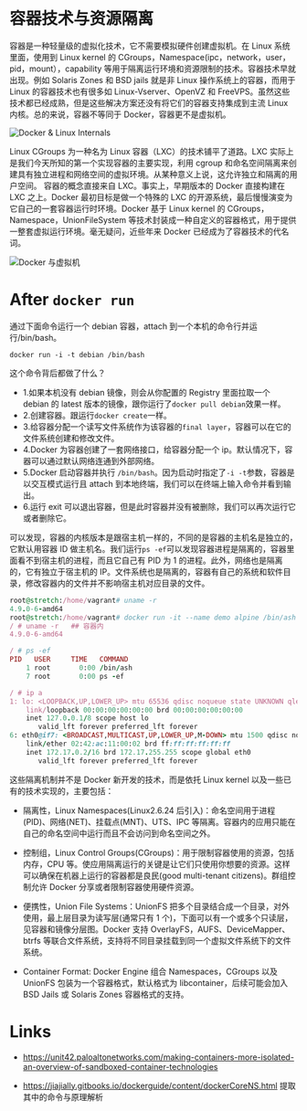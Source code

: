 # 容器技术与资源隔离

容器是一种轻量级的虚拟化技术，它不需要模拟硬件创建虚拟机。在 Linux 系统里面，使用到 Linux kernel 的 CGroups，Namespace(ipc，network，user，pid，mount），capability 等用于隔离运行环境和资源限制的技术。容器技术早就出现。例如 Solaris Zones 和 BSD jails 就是非 Linux 操作系统上的容器，而用于 Linux 的容器技术也有很多如 Linux-Vserver、OpenVZ 和 FreeVPS。虽然这些技术都已经成熟，但是这些解决方案还没有将它们的容器支持集成到主流 Linux 内核。总的来说，容器不等同于 Docker，容器更不是虚拟机。

![Docker & Linux Internals](https://i.postimg.cc/d3x9b3NT/image.png)

Linux CGroups 为一种名为 Linux 容器（LXC）的技术铺平了道路。LXC 实际上是我们今天所知的第一个实现容器的主要实现，利用 cgroup 和命名空间隔离来创建具有独立进程和网络空间的虚拟环境。从某种意义上说，这允许独立和隔离的用户空间。 容器的概念直接来自 LXC。事实上，早期版本的 Docker 直接构建在 LXC 之上。Docker 最初目标是做一个特殊的 LXC 的开源系统，最后慢慢演变为它自己的一套容器运行时环境。Docker 基于 Linux kernel 的 CGroups，Namespace，UnionFileSystem 等技术封装成一种自定义的容器格式，用于提供一整套虚拟运行环境。毫无疑问，近些年来 Docker 已经成为了容器技术的代名词。

![Docker 与虚拟机](https://i.postimg.cc/BZkHfrQD/image.png)

# After `docker run`

通过下面命令运行一个 debian 容器，attach 到一个本机的命令行并运行/bin/bash。

```undefined
docker run -i -t debian /bin/bash
```

这个命令背后都做了什么？

- 1.如果本机没有 debian 镜像，则会从你配置的 Registry 里面拉取一个 debian 的 latest 版本的镜像，跟你运行了`docker pull debian`效果一样。
- 2.创建容器。跟运行`docker create`一样。
- 3.给容器分配一个读写文件系统作为该容器的`final layer`，容器可以在它的文件系统创建和修改文件。
- 4.Docker 为容器创建了一套网络接口，给容器分配一个 ip。默认情况下，容器可以通过默认网络连通到外部网络。
- 5.Docker 启动容器并执行 `/bin/bash`。因为启动时指定了`-i -t`参数，容器是以交互模式运行且 attach 到本地终端，我们可以在终端上输入命令并看到输出。
- 6.运行 exit 可以退出容器，但是此时容器并没有被删除，我们可以再次运行它或者删除它。

可以发现，容器的内核版本是跟宿主机一样的，不同的是容器的主机名是独立的，它默认用容器 ID 做主机名。我们运行`ps -ef`可以发现容器进程是隔离的，容器里面看不到宿主机的进程，而且它自己有 PID 为 1 的进程。此外，网络也是隔离的，它有独立于宿主机的 IP。文件系统也是隔离的，容器有自己的系统和软件目录，修改容器内的文件并不影响宿主机对应目录的文件。

```ruby
root@stretch:/home/vagrant# uname -r
4.9.0-6-amd64
root@stretch:/home/vagrant# docker run -it --name demo alpine /bin/ash
/ # uname -r   ## 容器内
4.9.0-6-amd64

/ # ps -ef
PID   USER     TIME   COMMAND
    1 root       0:00 /bin/ash
    7 root       0:00 ps -ef

/ # ip a
1: lo: <LOOPBACK,UP,LOWER_UP> mtu 65536 qdisc noqueue state UNKNOWN qlen 1
    link/loopback 00:00:00:00:00:00 brd 00:00:00:00:00:00
    inet 127.0.0.1/8 scope host lo
       valid_lft forever preferred_lft forever
6: eth0@if7: <BROADCAST,MULTICAST,UP,LOWER_UP,M-DOWN> mtu 1500 qdisc noqueue state UP
    link/ether 02:42:ac:11:00:02 brd ff:ff:ff:ff:ff:ff
    inet 172.17.0.2/16 brd 172.17.255.255 scope global eth0
       valid_lft forever preferred_lft forever
```

这些隔离机制并不是 Docker 新开发的技术，而是依托 Linux kernel 以及一些已有的技术实现的，主要包括：

- 隔离性，Linux Namespaces(Linux2.6.24 后引入)：命名空间用于进程(PID)、网络(NET)、挂载点(MNT)、UTS、IPC 等隔离。容器内的应用只能在自己的命名空间中运行而且不会访问到命名空间之外。

- 控制组，Linux Control Groups(CGroups)：用于限制容器使用的资源，包括内存，CPU 等。使应用隔离运行的关键是让它们只使用你想要的资源。这样可以确保在机器上运行的容器都是良民(good multi-tenant citizens)。群组控制允许 Docker 分享或者限制容器使用硬件资源。

- 便携性，Union File Systems：UnionFS 把多个目录结合成一个目录，对外使用，最上层目录为读写层(通常只有 1 个)，下面可以有一个或多个只读层，见容器和镜像分层图。Docker 支持 OverlayFS，AUFS、DeviceMapper、btrfs 等联合文件系统，支持将不同目录挂载到同一个虚拟文件系统下的文件系统。

- Container Format: Docker Engine 组合 Namespaces，CGroups 以及 UnionFS 包装为一个容器格式，默认格式为 libcontainer，后续可能会加入 BSD Jails 或 Solaris Zones 容器格式的支持。

# Links

- https://unit42.paloaltonetworks.com/making-containers-more-isolated-an-overview-of-sandboxed-container-technologies

- https://jiajially.gitbooks.io/dockerguide/content/dockerCoreNS.html 提取其中的命令与原理解析
